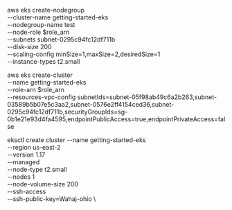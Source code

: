 aws eks create-nodegroup \
--cluster-name getting-started-eks \
--nodegroup-name test \
--node-role $role_arn \
--subnets subnet-0295c94fc12df711b \
--disk-size 200 \
--scaling-config minSize=1,maxSize=2,desiredSize=1 \
--instance-types t2.small



aws eks create-cluster \
--name getting-started-eks \
--role-arn $role_arn \
--resources-vpc-config subnetIds=subnet-05f98ab49c6a2b263,subnet-03589b5b07e5c3aa2,subnet-0576e2ff4154ced36,subnet-0295c94fc12df711b,securityGroupIds=sg-0b1e21e93d4fa4595,endpointPublicAccess=true,endpointPrivateAccess=false

eksctl create cluster --name getting-started-eks \
--region us-east-2 \
--version 1.17 \
--managed \
--node-type t2.small \
--nodes 1 \
--node-volume-size 200 \
--ssh-access \
--ssh-public-key=Wahaj-ohio \